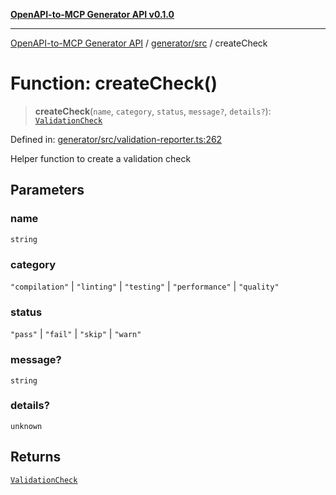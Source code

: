[**OpenAPI-to-MCP Generator API v0.1.0**](../../../README.md)

***

[OpenAPI-to-MCP Generator API](../../../modules.md) / [generator/src](../README.md) / createCheck

# Function: createCheck()

> **createCheck**(`name`, `category`, `status`, `message?`, `details?`): [`ValidationCheck`](../interfaces/ValidationCheck.md)

Defined in: [generator/src/validation-reporter.ts:262](https://github.com/salacoste/openapi-mcp-generator/blob/fda5c6400a831cddbad9eacd652e11b2f7410b22/packages/generator/src/validation-reporter.ts#L262)

Helper function to create a validation check

## Parameters

### name

`string`

### category

`"compilation"` | `"linting"` | `"testing"` | `"performance"` | `"quality"`

### status

`"pass"` | `"fail"` | `"skip"` | `"warn"`

### message?

`string`

### details?

`unknown`

## Returns

[`ValidationCheck`](../interfaces/ValidationCheck.md)
